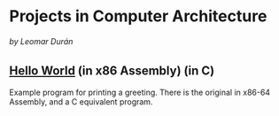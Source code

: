# Projects in Computer Architecture
###### by Leomar Durán

## [Hello World][hw] (in x86 Assembly) (in C)

Example program for printing a greeting.
There is the original in x86-64 Assembly,
and a C equivalent program.

[hw]: ./helloworld#readme

